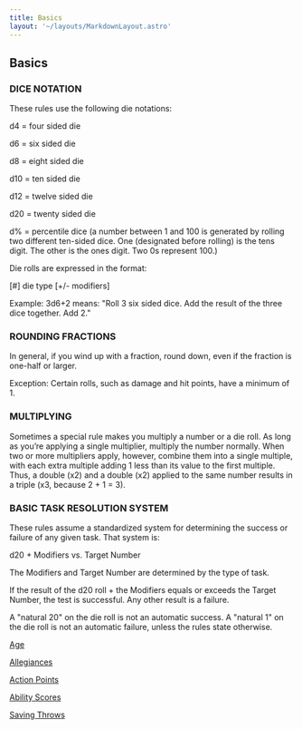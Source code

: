 ```yaml
---
title: Basics
layout: '~/layouts/MarkdownLayout.astro'
---
```




## Basics

### DICE NOTATION

These rules use the following die notations:

d4 = four sided die

d6 = six sided die

d8 = eight sided die

d10 = ten sided die

d12 = twelve sided die

d20 = twenty sided die

d% = percentile dice (a number between 1 and 100 is generated by rolling two
different ten-sided dice. One (designated before rolling) is the tens digit.
The other is the ones digit. Two 0s represent 100.)

Die rolls are expressed in the format:

[#] die type [+/- modifiers]

Example: 3d6+2 means: "Roll 3 six sided dice. Add the result of the three dice
together. Add 2."

### ROUNDING FRACTIONS

In general, if you wind up with a fraction, round down, even if the fraction
is one-half or larger.

Exception: Certain rolls, such as damage and hit points, have a minimum of 1.

### MULTIPLYING

Sometimes a special rule makes you multiply a number or a die roll. As long as
you’re applying a single multiplier, multiply the number normally. When two or
more multipliers apply, however, combine them into a single multiple, with
each extra multiple adding 1 less than its value to the first multiple. Thus,
a double (x2) and a double (x2) applied to the same number results in a triple
(x3, because 2 + 1 = 3).

### BASIC TASK RESOLUTION SYSTEM

These rules assume a standardized system for determining the success or
failure of any given task. That system is:

d20 + Modifiers vs. Target Number

The Modifiers and Target Number are determined by the type of task.

If the result of the d20 roll + the Modifiers equals or exceeds the Target
Number, the test is successful. Any other result is a failure.

A "natural 20" on the die roll is not an automatic success. A "natural 1" on
the die roll is not an automatic failure, unless the rules state otherwise.

[Age](/modern.d20.srd/basics/age)

[Allegiances](/modern.d20.srd/basics/allegiances)

[Action Points](/modern.d20.srd/basics/action.points)

[Ability Scores](/modern.d20.srd/basics/ability.scores)

[Saving Throws](/modern.d20.srd/basics/saving.throws)

